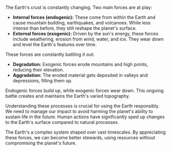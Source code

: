 The Earth's crust is constantly changing. Two main forces are at play:

- **Internal forces (endogenic):** These come from within the Earth and cause mountain building, earthquakes, and volcanoes. While less intense than before, they still reshape the planet's surface.
- **External forces (exogenic):** Driven by the sun's energy, these forces include weathering, erosion from wind, water, and ice. They wear down and level the Earth's features over time.

These forces are constantly battling it out:

- **Degradation:** Exogenic forces erode mountains and high points, reducing their elevation.
- **Aggradation:** The eroded material gets deposited in valleys and depressions, filling them up.

Endogenic forces build up, while exogenic forces wear down. This ongoing battle creates and maintains the Earth's varied topography.

Understanding these processes is crucial for using the Earth responsibly. We need to manage our impact to avoid harming the planet's ability to sustain life in the future. Human actions have significantly sped up changes to the Earth's surface compared to natural processes.

The Earth's a complex system shaped over vast timescales. By appreciating these forces, we can become better stewards, using resources without compromising the planet's future.